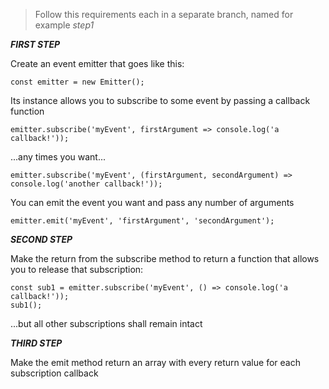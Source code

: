 >Follow this requirements each in a separate branch, named for example *step1*

***FIRST STEP***

Create an event emitter that goes like this:
 
`const emitter = new Emitter();`
 
Its instance allows you to subscribe to some event by passing a callback function

`emitter.subscribe('myEvent', firstArgument => console.log('a callback!'));`

 ...any times you want...

`emitter.subscribe('myEvent', (firstArgument, secondArgument) => console.log('another callback!'));`

You can emit the event you want and pass any number of arguments

`emitter.emit('myEvent', 'firstArgument', 'secondArgument');`

***SECOND STEP***

Make the return from the subscribe method to return a function that allows you to release that subscription:
```
const sub1 = emitter.subscribe('myEvent', () => console.log('a callback!'));
sub1();
```
...but all other subscriptions shall remain intact

***THIRD STEP***

Make the emit method return an array with every return value for each subscription callback
